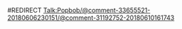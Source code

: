 #REDIRECT [Talk:Popbob/@comment-33655521-20180606230151/@comment-31192752-20180610161743](https://2b2t.miraheze.org/wiki/Talk:Popbob%2F%40comment-33655521-20180606230151%2F%40comment-31192752-20180610161743)